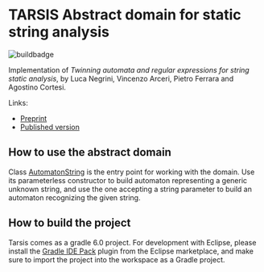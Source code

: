 # TARSIS Abstract domain for static string analysis #

![buildbadge](https://github.com/UniVE-SSV/tarsis/workflows/Java%20CI%20with%20Gradle/badge.svg)

Implementation of _Twinning automata and regular expressions for string static analysis_, by Luca Negrini, Vincenzo Arceri, Pietro Ferrara and Agostino Cortesi.

Links:

* [Preprint](https://arxiv.org/abs/2006.02715)
* [Published version](https://link.springer.com/chapter/10.1007/978-3-030-67067-2_13)

## How to use the abstract domain ##

Class [AutomatonString](src/main/java/it/unive/tarsis/AutomatonString.java) is the entry point for working with the domain.
Use its parameterless constructor to build automaton representing a generic unknown string, and use the one accepting a string parameter to build an automaton recognizing the given string.

## How to build the project ##
Tarsis comes as a gradle 6.0 project. For development with Eclipse, please install the [Gradle IDE Pack](https://marketplace.eclipse.org/content/gradle-ide-pack) plugin from the Eclipse marketplace, and make sure to import the project into the workspace as a Gradle project.
